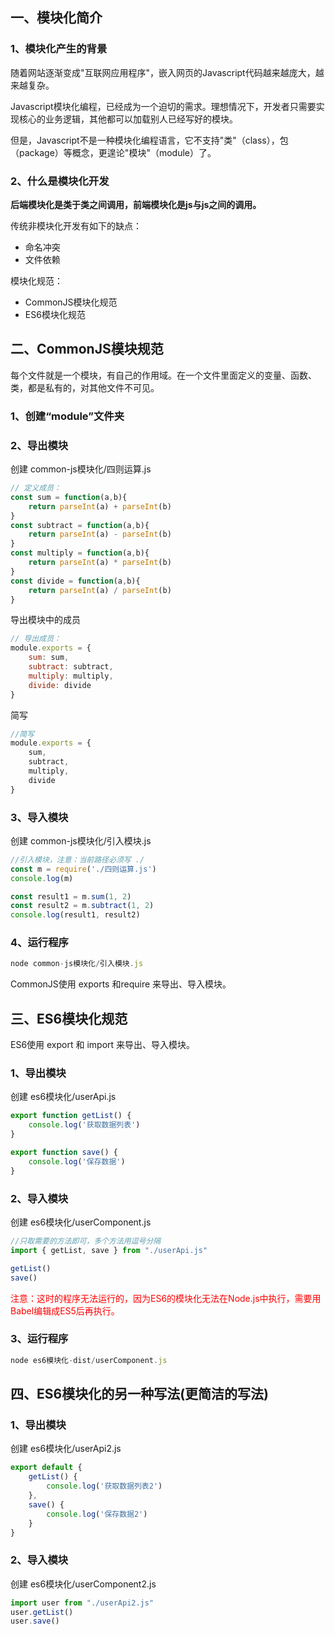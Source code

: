 ## 一、模块化简介
### 1、模块化产生的背景
随着网站逐渐变成"互联网应用程序"，嵌入网页的Javascript代码越来越庞大，越来越复杂。

Javascript模块化编程，已经成为一个迫切的需求。理想情况下，开发者只需要实现核心的业务逻辑，其他都可以加载别人已经写好的模块。

但是，Javascript不是一种模块化编程语言，它不支持"类"（class），包（package）等概念，更遑论"模块"（module）了。

### 2、什么是模块化开发
**后端模块化是类于类之间调用，前端模块化是js与js之间的调用。**

传统非模块化开发有如下的缺点：
- 命名冲突
- 文件依赖

模块化规范：
- CommonJS模块化规范
- ES6模块化规范

## 二、CommonJS模块规范
每个文件就是一个模块，有自己的作用域。在一个文件里面定义的变量、函数、类，都是私有的，对其他文件不可见。
### 1、创建“module”文件夹
### 2、导出模块
创建 common-js模块化/四则运算.js
```js
// 定义成员：
const sum = function(a,b){
    return parseInt(a) + parseInt(b)
}
const subtract = function(a,b){
    return parseInt(a) - parseInt(b)
}
const multiply = function(a,b){
    return parseInt(a) * parseInt(b)
}
const divide = function(a,b){
    return parseInt(a) / parseInt(b)
}
```
导出模块中的成员
```js
// 导出成员：
module.exports = {
    sum: sum,
    subtract: subtract,
    multiply: multiply,
    divide: divide
}
```
简写
```js
//简写
module.exports = {
    sum,
    subtract,
    multiply,
    divide
}
```

### 3、导入模块
创建 common-js模块化/引入模块.js
```js
//引入模块，注意：当前路径必须写 ./
const m = require('./四则运算.js')
console.log(m)

const result1 = m.sum(1, 2)
const result2 = m.subtract(1, 2)
console.log(result1, result2)
```

### 4、运行程序
```js
node common-js模块化/引入模块.js
```
CommonJS使用 exports 和require 来导出、导入模块。

## 三、ES6模块化规范
ES6使用 export 和 import 来导出、导入模块。

### 1、导出模块
创建 es6模块化/userApi.js
```js
export function getList() {
    console.log('获取数据列表')
}

export function save() {
    console.log('保存数据')
}
```

### 2、导入模块
创建 es6模块化/userComponent.js
```js
//只取需要的方法即可，多个方法用逗号分隔
import { getList, save } from "./userApi.js"

getList()
save()
```
<font color=#ff0000> 注意：这时的程序无法运行的，因为ES6的模块化无法在Node.js中执行，需要用Babel编辑成ES5后再执行。</font>

### 3、运行程序
```js
node es6模块化-dist/userComponent.js
```

## 四、ES6模块化的另一种写法(更简洁的写法)

### 1、导出模块
创建 es6模块化/userApi2.js
```js
export default {
    getList() {
        console.log('获取数据列表2')
    },
    save() {
        console.log('保存数据2')
    }
}
```

### 2、导入模块
创建 es6模块化/userComponent2.js
```js
import user from "./userApi2.js"
user.getList()
user.save()
```